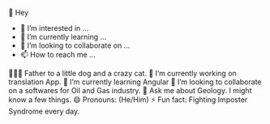👋 Hey
- 👀 I’m interested in ...
- 🌱 I’m currently learning ...
- 💞️ I’m looking to collaborate on ...
- 📫 How to reach me ...

👨‍👩‍👦 Father to a little dog and a crazy cat.
🔭 I’m currently working on translation App.
🌱 I’m currently learning Angular
👯 I’m looking to collaborate on a softwares for Oil and Gas industry.
💬 Ask me about Geology. I might know a few things.
😄 Pronouns: (He/Him)
⚡ Fun fact: Fighting Imposter Syndrome every day.
